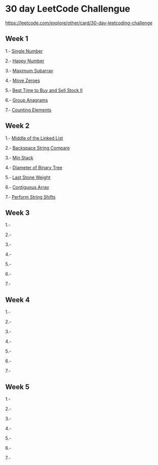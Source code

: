 # 30 day LeetCode Challengue

https://leetcode.com/explore/other/card/30-day-leetcoding-challenge


## Week 1
1.- [Single Number](https://leetcode.com/explore/featured/card/30-day-leetcoding-challenge/528/week-1/3283/)

2.- [Happy Number](https://leetcode.com/explore/challenge/card/30-day-leetcoding-challenge/528/week-1/3284/)

3.- [Maximum Subarray](https://leetcode.com/explore/featured/card/30-day-leetcoding-challenge/528/week-1/3285/)

4.- [Move Zeroes](https://leetcode.com/explore/featured/card/30-day-leetcoding-challenge/528/week-1/3286/)

5.- [Best Time to Buy and Sell Stock II](https://leetcode.com/explore/featured/card/30-day-leetcoding-challenge/528/week-1/3287/)

6.- [Group Anagrams](https://leetcode.com/explore/featured/card/30-day-leetcoding-challenge/528/week-1/3288/)

7.- [Counting Elements](https://leetcode.com/explore/featured/card/30-day-leetcoding-challenge/528/week-1/3289/)

## Week 2

1.- [Middle of the Linked List](https://leetcode.com/explore/featured/card/30-day-leetcoding-challenge/529/week-2/3290/)

2.- [Backspace String Compare](https://leetcode.com/explore/featured/card/30-day-leetcoding-challenge/529/week-2/3291/)

3.- [Min Stack](https://leetcode.com/explore/featured/card/30-day-leetcoding-challenge/529/week-2/3292/)

4.- [Diameter of Binary Tree](https://leetcode.com/explore/featured/card/30-day-leetcoding-challenge/529/week-2/3293/)

5.- [Last Stone Weight](https://leetcode.com/explore/featured/card/30-day-leetcoding-challenge/529/week-2/3294/)

6.- [Contiguous Array](https://leetcode.com/explore/featured/card/30-day-leetcoding-challenge/529/week-2/3295/)

7.- [Perform String Shifts](https://leetcode.com/explore/featured/card/30-day-leetcoding-challenge/529/week-2/3296/)

## Week 3

1.-

2.-

3.-

4.-

5.-

6.-

7.-

## Week 4

1.-

2.-

3.-

4.-

5.-

6.-

7.-

## Week 5

1.-

2.-

3.-

4.-

5.-

6.-

7.-